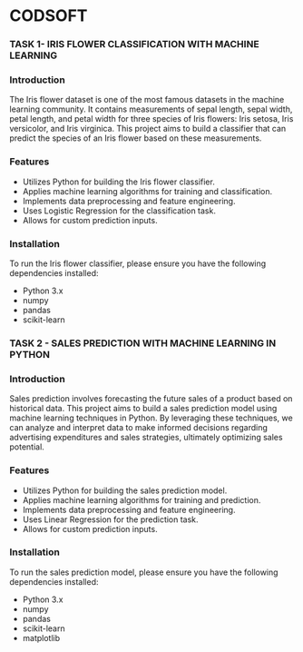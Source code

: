 # CODSOFT

### TASK 1- IRIS FLOWER CLASSIFICATION WITH MACHINE LEARNING

### Introduction

The Iris flower dataset is one of the most famous datasets in the machine learning community. It contains measurements of sepal length, sepal width, petal length, and petal width for three species of Iris flowers: Iris setosa, Iris versicolor, and Iris virginica. This project aims to build a classifier that can predict the species of an Iris flower based on these measurements.

### Features

- Utilizes Python for building the Iris flower classifier.
- Applies machine learning algorithms for training and classification.
- Implements data preprocessing and feature engineering.
- Uses Logistic Regression for the classification task.
- Allows for custom prediction inputs.

### Installation

To run the Iris flower classifier, please ensure you have the following dependencies installed:

- Python 3.x
- numpy
- pandas
- scikit-learn


### TASK 2 - SALES PREDICTION WITH MACHINE LEARNING IN PYTHON

### Introduction

Sales prediction involves forecasting the future sales of a product based on historical data. This project aims to build a sales prediction model using machine learning techniques in Python. By leveraging these techniques, we can analyze and interpret data to make informed decisions regarding advertising expenditures and sales strategies, ultimately optimizing sales potential.

### Features

- Utilizes Python for building the sales prediction model.
- Applies machine learning algorithms for training and prediction.
- Implements data preprocessing and feature engineering.
- Uses Linear Regression for the prediction task.
- Allows for custom prediction inputs.

### Installation

To run the sales prediction model, please ensure you have the following dependencies installed:

- Python 3.x
- numpy
- pandas
- scikit-learn
- matplotlib




